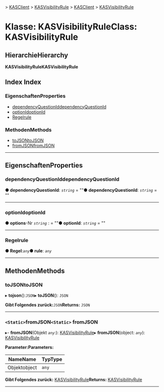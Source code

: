 <span data-ttu-id="1b8e8-101">[](../README.md) > [KASClient](../modules/kasclient.md) > [KASVisibilityRule](../classes/kasclient.kasvisibilityrule.md)</span><span class="sxs-lookup"><span data-stu-id="1b8e8-101">[](../README.md) > [KASClient](../modules/kasclient.md) > [KASVisibilityRule](../classes/kasclient.kasvisibilityrule.md)</span></span>

# <a name="class-kasvisibilityrule"></a><span data-ttu-id="1b8e8-102">Klasse: KASVisibilityRule</span><span class="sxs-lookup"><span data-stu-id="1b8e8-102">Class: KASVisibilityRule</span></span>

## <a name="hierarchy"></a><span data-ttu-id="1b8e8-103">Hierarchie</span><span class="sxs-lookup"><span data-stu-id="1b8e8-103">Hierarchy</span></span>

<span data-ttu-id="1b8e8-104">**KASVisibilityRule**</span><span class="sxs-lookup"><span data-stu-id="1b8e8-104">**KASVisibilityRule**</span></span>

## <a name="index"></a><span data-ttu-id="1b8e8-105">Index </span><span class="sxs-lookup"><span data-stu-id="1b8e8-105">Index</span></span>

### <a name="properties"></a><span data-ttu-id="1b8e8-106">Eigenschaften</span><span class="sxs-lookup"><span data-stu-id="1b8e8-106">Properties</span></span>

* [<span data-ttu-id="1b8e8-107">dependencyQuestionId</span><span class="sxs-lookup"><span data-stu-id="1b8e8-107">dependencyQuestionId</span></span>](kasclient.kasvisibilityrule.md#dependencyquestionid)
* [<span data-ttu-id="1b8e8-108">optionId</span><span class="sxs-lookup"><span data-stu-id="1b8e8-108">optionId</span></span>](kasclient.kasvisibilityrule.md#optionid)
* [<span data-ttu-id="1b8e8-109">Regel</span><span class="sxs-lookup"><span data-stu-id="1b8e8-109">rule</span></span>](kasclient.kasvisibilityrule.md#rule)
### <a name="methods"></a><span data-ttu-id="1b8e8-110">Methoden</span><span class="sxs-lookup"><span data-stu-id="1b8e8-110">Methods</span></span>

* [<span data-ttu-id="1b8e8-111">toJSON</span><span class="sxs-lookup"><span data-stu-id="1b8e8-111">toJSON</span></span>](kasclient.kasvisibilityrule.md#tojson)
* [<span data-ttu-id="1b8e8-112">fromJSON</span><span class="sxs-lookup"><span data-stu-id="1b8e8-112">fromJSON</span></span>](kasclient.kasvisibilityrule.md#fromjson)

---

## <a name="properties"></a><span data-ttu-id="1b8e8-113">Eigenschaften</span><span class="sxs-lookup"><span data-stu-id="1b8e8-113">Properties</span></span>

<a id="dependencyquestionid"></a>

###  <a name="dependencyquestionid"></a><span data-ttu-id="1b8e8-114">dependencyQuestionId</span><span class="sxs-lookup"><span data-stu-id="1b8e8-114">dependencyQuestionId</span></span>

<span data-ttu-id="1b8e8-115">**● dependencyQuestionId**: *`string`* = ""</span><span class="sxs-lookup"><span data-stu-id="1b8e8-115">**● dependencyQuestionId**: *`string`* = ""</span></span>

___
<a id="optionid"></a>

###  <a name="optionid"></a><span data-ttu-id="1b8e8-116">optionId</span><span class="sxs-lookup"><span data-stu-id="1b8e8-116">optionId</span></span>

<span data-ttu-id="1b8e8-117">**● options**-Nr *`string`* : = ""</span><span class="sxs-lookup"><span data-stu-id="1b8e8-117">**● optionId**: *`string`* = ""</span></span>

___
<a id="rule"></a>

###  <a name="rule"></a><span data-ttu-id="1b8e8-118">Regel</span><span class="sxs-lookup"><span data-stu-id="1b8e8-118">rule</span></span>

<span data-ttu-id="1b8e8-119">**● Regel**:*`any`*</span><span class="sxs-lookup"><span data-stu-id="1b8e8-119">**● rule**: *`any`*</span></span>

___

## <a name="methods"></a><span data-ttu-id="1b8e8-120">Methoden</span><span class="sxs-lookup"><span data-stu-id="1b8e8-120">Methods</span></span>

<a id="tojson"></a>

###  <a name="tojson"></a><span data-ttu-id="1b8e8-121">toJSON</span><span class="sxs-lookup"><span data-stu-id="1b8e8-121">toJSON</span></span>

<span data-ttu-id="1b8e8-122">▸ **tojson**():`JSON`</span><span class="sxs-lookup"><span data-stu-id="1b8e8-122">▸ **toJSON**(): `JSON`</span></span>

<span data-ttu-id="1b8e8-123">**Gibt Folgendes zurück:**`JSON`</span><span class="sxs-lookup"><span data-stu-id="1b8e8-123">**Returns:** `JSON`</span></span>

___
<a id="fromjson"></a>

### <a name="static-fromjson"></a><span data-ttu-id="1b8e8-124">`<Static>`fromJSON</span><span class="sxs-lookup"><span data-stu-id="1b8e8-124">`<Static>` fromJSON</span></span>

<span data-ttu-id="1b8e8-125">▸- **fromJSON**(Objekt *`any`*:): [KASVisibilityRule](kasclient.kasvisibilityrule.md)</span><span class="sxs-lookup"><span data-stu-id="1b8e8-125">▸ **fromJSON**(object: *`any`*): [KASVisibilityRule](kasclient.kasvisibilityrule.md)</span></span>

<span data-ttu-id="1b8e8-126">**Parameter:**</span><span class="sxs-lookup"><span data-stu-id="1b8e8-126">**Parameters:**</span></span>

| <span data-ttu-id="1b8e8-127">Name</span><span class="sxs-lookup"><span data-stu-id="1b8e8-127">Name</span></span> | <span data-ttu-id="1b8e8-128">Typ</span><span class="sxs-lookup"><span data-stu-id="1b8e8-128">Type</span></span> |
| ------ | ------ |
| <span data-ttu-id="1b8e8-129">Objekt</span><span class="sxs-lookup"><span data-stu-id="1b8e8-129">object</span></span> | `any` |

<span data-ttu-id="1b8e8-130">**Gibt Folgendes zurück:** [KASVisibilityRule](kasclient.kasvisibilityrule.md)</span><span class="sxs-lookup"><span data-stu-id="1b8e8-130">**Returns:** [KASVisibilityRule](kasclient.kasvisibilityrule.md)</span></span>

___

